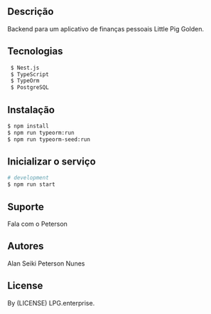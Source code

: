 ## Descrição

Backend para um aplicativo de finanças pessoais Little Pig Golden.

## Tecnologias
```bash
 $ Nest.js
 $ TypeScript
 $ TypeOrm
 $ PostgreSQL
```
## Instalação

```bash
$ npm install
$ npm run typeorm:run
$ npm run typeorm-seed:run
```

## Inicializar o serviço

```bash
# development
$ npm run start
```

## Suporte

Fala com o Peterson

## Autores

Alan Seiki
Peterson Nunes

## License

By (LICENSE) LPG.enterprise.
